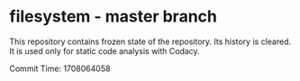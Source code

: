 # filesystem - master branch

This repository contains frozen state of the repository.
Its history is cleared. It is used only for static code
analysis with Codacy.

Commit Time: 1708064058